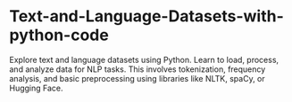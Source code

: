 # Text-and-Language-Datasets-with-python-code
Explore text and language datasets using Python. Learn to load, process, and analyze data for NLP tasks. This involves tokenization, frequency analysis, and basic preprocessing using libraries like NLTK, spaCy, or Hugging Face.
